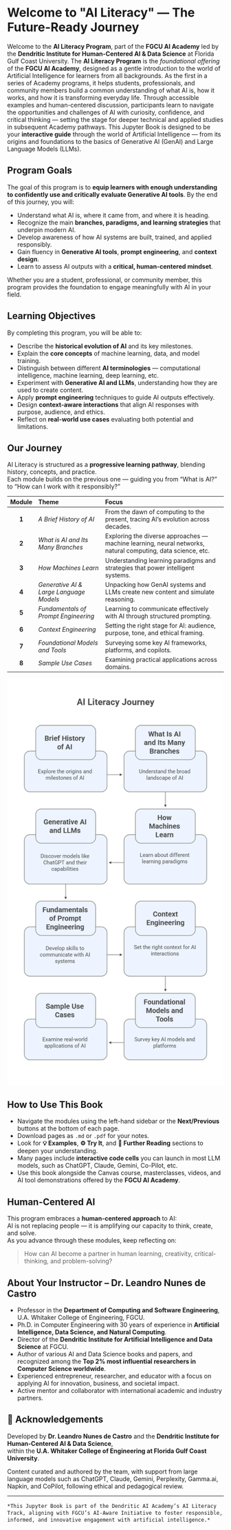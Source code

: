 # Welcome to "AI Literacy" — The Future-Ready Journey

Welcome to the **AI Literacy Program**, part of the **FGCU AI Academy** led by the **Dendritic Institute for Human-Centered AI & Data Science** at Florida Gulf Coast University. The **AI Literacy Program** is the *foundational offering* of the **FGCU AI Academy**, designed as a gentle introduction to the world of Artificial Intelligence for learners from all backgrounds. As the first in a series of Academy programs, it helps students, professionals, and community members build a common understanding of what AI is, how it works, and how it is transforming everyday life. Through accessible examples and human-centered discussion, participants learn to navigate the opportunities and challenges of AI with curiosity, confidence, and critical thinking — setting the stage for deeper technical and applied studies in subsequent Academy pathways. This Jupyter Book is designed to be your **interactive guide** through the world of Artificial Intelligence — from its origins and foundations to the basics of Generative AI (GenAI) and Large Language Models (LLMs).

## Program Goals

The goal of this program is to **equip learners with enough understanding to confidently use and critically evaluate Generative AI tools**. By the end of this journey, you will:

- Understand what AI is, where it came from, and where it is heading.  
- Recognize the main **branches, paradigms, and learning strategies** that underpin modern AI.  
- Develop awareness of how AI systems are built, trained, and applied responsibly.  
- Gain fluency in **Generative AI tools**, **prompt engineering**, and **context design**.  
- Learn to assess AI outputs with a **critical, human-centered mindset**.  

Whether you are a student, professional, or community member, this program provides the foundation to engage meaningfully with AI in your field.

## Learning Objectives

By completing this program, you will be able to:
- Describe the **historical evolution of AI** and its key milestones.  
- Explain the **core concepts** of machine learning, data, and model training.  
- Distinguish between different **AI terminologies** — computational intelligence, machine learning, deep learning, etc.  
- Experiment with **Generative AI and LLMs**, understanding how they are used to create content.  
- Apply **prompt engineering** techniques to guide AI outputs effectively.  
- Design **context-aware interactions** that align AI responses with purpose, audience, and ethics.  
- Reflect on **real-world use cases** evaluating both potential and limitations.  

## Our Journey

AI Literacy is structured as a **progressive learning pathway**, blending history, concepts, and practice.  
Each module builds on the previous one — guiding you from “What is AI?” to “How can I work with it responsibly?”

| Module | Theme | Focus |
|:--:|:--|:--|
| **1** | *A Brief History of AI* | From the dawn of computing to the present, tracing AI’s evolution across decades. |
| **2** | *What is AI and Its Many Branches* | Exploring the diverse approaches — machine learning, neural networks, natural computing, data science, etc. |
| **3** | *How Machines Learn* | Understanding learning paradigms and strategies that power intelligent systems. |
| **4** | *Generative AI & Large Language Models* | Unpacking how GenAI systems and LLMs create new content and simulate reasoning. |
| **5** | *Fundamentals of Prompt Engineering* | Learning to communicate effectively with AI through structured prompting. |
| **6** | *Context Engineering* | Setting the right stage for AI: audience, purpose, tone, and ethical framing. |
| **7** | *Foundational Models and Tools* | Surveying some key AI frameworks, platforms, and copilots. |
| **8** | *Sample Use Cases* | Examining practical applications across domains. |

![Our Journey](Data/AILiteracyJourney.png)

## How to Use This Book

- Navigate the modules using the left-hand sidebar or the **Next/Previous** buttons at the bottom of each page.  
- Download pages as `.md` or `.pdf` for your notes.  
- Look for **💡 Examples**, **⚙️ Try It**, and **📘 Further Reading** sections to deepen your understanding.  
- Many pages include **interactive code cells** you can launch in most LLM models, such as ChatGPT, Claude, Gemini, Co-Pilot, etc.  
- Use this book alongside the Canvas course, masterclasses, videos, and AI tool demonstrations offered by the **FGCU AI Academy**.  

## Human-Centered AI

This program embraces a **human-centered approach** to AI:  
AI is not replacing people — it is amplifying our capacity to think, create, and solve.  
As you advance through these modules, keep reflecting on:

> How can AI become a partner in human learning, creativity, critical-thinking, and problem-solving?

## About Your Instructor – Dr. Leandro Nunes de Castro

- Professor in the **Department of Computing and Software Engineering**, U.A. Whitaker College of Engineering, FGCU.  
- Ph.D. in Computer Engineering with 30 years of experience in **Artificial Intelligence, Data Science, and Natural Computing**.  
- Director of the **Dendritic Institute for Artificial Intelligence and Data Science** at FGCU.  
- Author of various AI and Data Science books and papers, and recognized among the **Top 2% most influential researchers in Computer Science worldwide**.  
- Experienced entrepreneur, researcher, and educator with a focus on applying AI for innovation, business, and societal impact.  
- Active mentor and collaborator with international academic and industry partners. 

## 🧾 Acknowledgements

Developed by **Dr. Leandro Nunes de Castro** and the **Dendritic Institute for Human-Centered AI & Data Science**,  
within the **U.A. Whitaker College of Engineering at Florida Gulf Coast University**.

Content curated and authored by the team, with support from large language models such as ChatGPT, Claude, Gemini, Perplexity, Gamma.ai, Napkin, and CoPilot, following ethical and pedagogical review.

<!-- Optional: insert institutional logos or video welcome message here -->

---

```{note}
*This Jupyter Book is part of the Dendritic AI Academy’s AI Literacy Track, aligning with FGCU’s AI-Aware Initiative to foster responsible, informed, and innovative engagement with artificial intelligence.*
